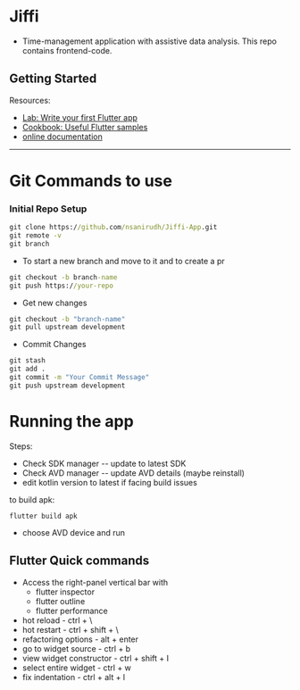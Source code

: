 # Jiffi

* Time-management application with assistive data analysis. This repo contains frontend-code.

## Getting Started

Resources:

* [Lab: Write your first Flutter app](https://flutter.dev/docs/get-started/codelab)
* [Cookbook: Useful Flutter samples](https://flutter.dev/docs/cookbook)
* [online documentation](https://flutter.dev/docs)
--------------------
# Git Commands to use

### Initial Repo Setup

```cmd
git clone https://github.com/nsanirudh/Jiffi-App.git
git remote -v
git branch
```

* To start a new branch and move to it and to create a pr
```cmd
git checkout -b branch-name
git push https://your-repo 
```

* Get new changes
```cmd
git checkout -b "branch-name"
git pull upstream development
```

* Commit Changes
```cmd
git stash
git add .
git commit -m "Your Commit Message"
git push upstream development
```

# Running the app
Steps:
* Check SDK manager -- update to latest SDK
* Check AVD manager -- update AVD details (maybe reinstall)
* edit kotlin version to latest if facing build issues

to build apk:
```
flutter build apk
``` 

* choose AVD device and run 

## Flutter Quick commands
* Access the right-panel vertical bar with 
    * flutter inspector
    * flutter outline
    * flutter performance
* hot reload - ctrl + \
* hot restart - ctrl + shift + \
* refactoring options -  alt + enter
* go to widget source - ctrl + b
* view widget constructor - ctrl + shift + I
* select entire widget - ctrl + w 
* fix indentation - ctrl + alt + l